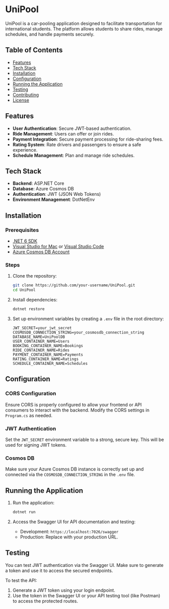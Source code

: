 # UniPool

UniPool is a car-pooling application designed to facilitate transportation for international students. The platform allows students to share rides, manage schedules, and handle payments securely.

## Table of Contents

- [Features](#features)
- [Tech Stack](#tech-stack)
- [Installation](#installation)
- [Configuration](#configuration)
- [Running the Application](#running-the-application)
- [Testing](#testing)
- [Contributing](#contributing)
- [License](#license)

## Features

- **User Authentication**: Secure JWT-based authentication.
- **Ride Management**: Users can offer or join rides.
- **Payment Integration**: Secure payment processing for ride-sharing fees.
- **Rating System**: Rate drivers and passengers to ensure a safe experience.
- **Schedule Management**: Plan and manage ride schedules.

## Tech Stack

- **Backend**: ASP.NET Core
- **Database**: Azure Cosmos DB
- **Authentication**: JWT (JSON Web Tokens)
- **Environment Management**: DotNetEnv

## Installation

### Prerequisites

- [.NET 6 SDK](https://dotnet.microsoft.com/download/dotnet/6.0)
- [Visual Studio for Mac](https://visualstudio.microsoft.com/vs/mac/) or [Visual Studio Code](https://code.visualstudio.com/)
- [Azure Cosmos DB Account](https://azure.microsoft.com/en-us/services/cosmos-db/)

### Steps

1. Clone the repository:

    ```bash
    git clone https://github.com/your-username/UniPool.git
    cd UniPool
    ```

2. Install dependencies:

    ```bash
    dotnet restore
    ```

3. Set up environment variables by creating a `.env` file in the root directory:

    ```plaintext
    JWT_SECRET=your_jwt_secret
    COSMOSDB_CONNECTION_STRING=your_cosmosdb_connection_string
    DATABASE_NAME=UniPoolDB
    USER_CONTAINER_NAME=Users
    BOOKING_CONTAINER_NAME=Bookings
    RIDE_CONTAINER_NAME=Rides
    PAYMENT_CONTAINER_NAME=Payments
    RATING_CONTAINER_NAME=Ratings
    SCHEDULE_CONTAINER_NAME=Schedules
    ```

## Configuration

### CORS Configuration

Ensure CORS is properly configured to allow your frontend or API consumers to interact with the backend. Modify the CORS settings in `Program.cs` as needed.

### JWT Authentication

Set the `JWT_SECRET` environment variable to a strong, secure key. This will be used for signing JWT tokens.

### Cosmos DB

Make sure your Azure Cosmos DB instance is correctly set up and connected via the `COSMOSDB_CONNECTION_STRING` in the `.env` file.

## Running the Application

1. Run the application:

    ```bash
    dotnet run
    ```

2. Access the Swagger UI for API documentation and testing:

    - Development: `https://localhost:7026/swagger`
    - Production: Replace with your production URL.

## Testing

You can test JWT authentication via the Swagger UI. Make sure to generate a token and use it to access the secured endpoints.

To test the API:

1. Generate a JWT token using your login endpoint.
2. Use the token in the Swagger UI or your API testing tool (like Postman) to access the protected routes.

